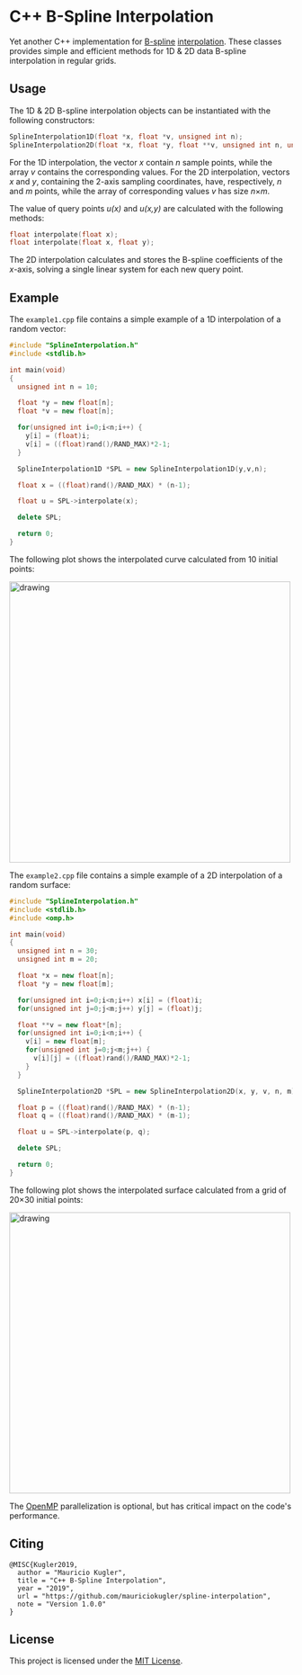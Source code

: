 # C++ B-Spline Interpolation

Yet another C++ implementation for [B-spline](https://en.wikipedia.org/wiki/B-spline) [interpolation](https://en.wikipedia.org/wiki/Spline_interpolation). These classes provides simple and efficient methods for 1D & 2D data B-spline interpolation in regular grids.

## Usage

The 1D & 2D B-spline interpolation objects can be instantiated with the following constructors:

```C++
SplineInterpolation1D(float *x, float *v, unsigned int n);
SplineInterpolation2D(float *x, float *y, float **v, unsigned int n, unsigned int m);
```

For the 1D interpolation, the vector *x* contain *n* sample points, while the array *v* contains the corresponding values. For the 2D interpolation, vectors *x* and *y*, containing the 2-axis sampling coordinates, have, respectively, *n* and *m* points, while the array of corresponding values *v* has size *n*&#215;*m*.

The value of query points *u(x)* and *u(x,y)* are calculated with the following methods:   

```C++
float interpolate(float x);
float interpolate(float x, float y);
```

The 2D interpolation calculates and stores the B-spline coefficients of the *x*-axis, solving a single linear system for each new query point. 

## Example

The `example1.cpp` file contains a simple example of a 1D interpolation of a random vector:

```C++
#include "SplineInterpolation.h"
#include <stdlib.h>

int main(void)
{
  unsigned int n = 10;

  float *y = new float[n];
  float *v = new float[n];

  for(unsigned int i=0;i<n;i++) {
    y[i] = (float)i;
    v[i] = ((float)rand()/RAND_MAX)*2-1;
  }

  SplineInterpolation1D *SPL = new SplineInterpolation1D(y,v,n);

  float x = ((float)rand()/RAND_MAX) * (n-1);

  float u = SPL->interpolate(x);

  delete SPL;

  return 0;
}
```

The following plot shows the interpolated curve calculated from 10 initial points:

<img src="bspline_1d.png" alt="drawing" width="500"/>

The `example2.cpp` file contains a simple example of a 2D interpolation of a random surface:

```C++
#include "SplineInterpolation.h"
#include <stdlib.h>
#include <omp.h>

int main(void)
{
  unsigned int n = 30;
  unsigned int m = 20;

  float *x = new float[n];
  float *y = new float[m];

  for(unsigned int i=0;i<n;i++) x[i] = (float)i;
  for(unsigned int j=0;j<m;j++) y[j] = (float)j;

  float **v = new float*[n];
  for(unsigned int i=0;i<n;i++) {
    v[i] = new float[m];
    for(unsigned int j=0;j<m;j++) {
      v[i][j] = ((float)rand()/RAND_MAX)*2-1;
    }
  }

  SplineInterpolation2D *SPL = new SplineInterpolation2D(x, y, v, n, m);

  float p = ((float)rand()/RAND_MAX) * (n-1);
  float q = ((float)rand()/RAND_MAX) * (m-1);

  float u = SPL->interpolate(p, q);

  delete SPL;

  return 0;
}
```

The following plot shows the interpolated surface calculated from a grid of 20&#215;30 initial points:

<img src="bspline_2d.png" alt="drawing" width="500"/>

The [OpenMP](https://en.wikipedia.org/wiki/OpenMP) parallelization is optional, but has critical impact on the code's performance. 

## Citing

```TeX
@MISC{Kugler2019,
  author = "Mauricio Kugler",
  title = "C++ B-Spline Interpolation",
  year = "2019",
  url = "https://github.com/mauriciokugler/spline-interpolation",
  note = "Version 1.0.0"
}
```

## License

This project is licensed under the [MIT License](LICENSE).